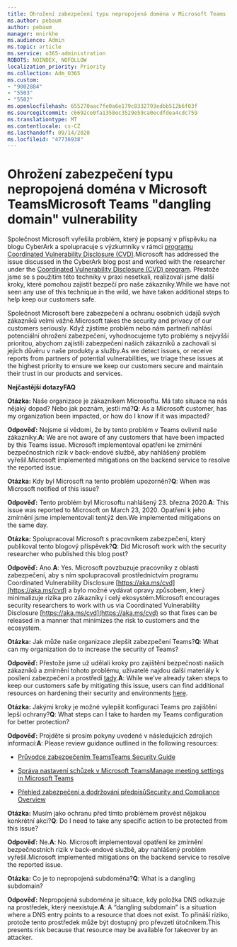 ```yaml
---
title: Ohrožení zabezpečení typu nepropojená doména v Microsoft Teams
ms.author: pebaum
author: pebaum
manager: mnirkhe
ms.audience: Admin
ms.topic: article
ms.service: o365-administration
ROBOTS: NOINDEX, NOFOLLOW
localization_priority: Priority
ms.collection: Adm_O365
ms.custom:
- "9002884"
- "5503"
- "5502"
ms.openlocfilehash: 655270aac7fe0a6e179c8332793edbb512b6f03f
ms.sourcegitcommit: c6692ce0fa1358ec3529e59ca0ecdfdea4cdc759
ms.translationtype: MT
ms.contentlocale: cs-CZ
ms.lasthandoff: 09/14/2020
ms.locfileid: "47736938"
---
```

# <a name="microsoft-teams-dangling-domain-vulnerability"></a><span data-ttu-id="b1291-102">Ohrožení zabezpečení typu nepropojená doména v Microsoft Teams</span><span class="sxs-lookup"><span data-stu-id="b1291-102">Microsoft Teams "dangling domain" vulnerability</span></span>

<span data-ttu-id="b1291-103">Společnost Microsoft vyřešila problém, který je popsaný v příspěvku na blogu CyberArk a spolupracuje s výzkumníky v rámci [programu Coordinated Vulnerability Disclosure (CVD)](https://aka.ms/cvd).</span><span class="sxs-lookup"><span data-stu-id="b1291-103">Microsoft has addressed the issue discussed in the CyberArk blog post and worked with the researcher under the [Coordinated Vulnerability Disclosure (CVD) program](https://aka.ms/cvd).</span></span> <span data-ttu-id="b1291-104">Přestože jsme se s použitím této techniky v praxi nesetkali, realizovali jsme další kroky, které pomohou zajistit bezpečí pro naše zákazníky.</span><span class="sxs-lookup"><span data-stu-id="b1291-104">While we have not seen any use of this technique in the wild, we have taken additional steps to help keep our customers safe.</span></span>

<span data-ttu-id="b1291-105">Společnost Microsoft bere zabezpečení a ochranu osobních údajů svých zákazníků velmi vážně.</span><span class="sxs-lookup"><span data-stu-id="b1291-105">Microsoft takes the security and privacy of our customers seriously.</span></span> <span data-ttu-id="b1291-106">Když zjistíme problém nebo nám partneři nahlásí potenciální ohrožení zabezpečení, vyhodnocujeme tyto problémy s nejvyšší prioritou, abychom zajistili zabezpečení našich zákazníků a zachovali si jejich důvěru v naše produkty a služby.</span><span class="sxs-lookup"><span data-stu-id="b1291-106">As we detect issues, or receive reports from partners of potential vulnerabilities, we triage these issues at the highest priority to ensure we keep our customers secure and maintain their trust in our products and services.</span></span>

<span data-ttu-id="b1291-107">**Nejčastější dotazy**</span><span class="sxs-lookup"><span data-stu-id="b1291-107">**FAQ**</span></span>

<span data-ttu-id="b1291-108">**Otázka:** Naše organizace je zákazníkem Microsoftu. Má tato situace na nás nějaký dopad? Nebo jak poznám, jestli má?</span><span class="sxs-lookup"><span data-stu-id="b1291-108">**Q**: As a Microsoft customer, has my organization been impacted, or how do I know if it was impacted?</span></span>

<span data-ttu-id="b1291-109">**Odpověď:** Nejsme si vědomi, že by tento problém v Teams ovlivnil naše zákazníky.</span><span class="sxs-lookup"><span data-stu-id="b1291-109">**A**: We are not aware of any customers that have been impacted by this Teams issue.</span></span> <span data-ttu-id="b1291-110">Microsoft implementoval opatření ke zmírnění bezpečnostních rizik v back-endové službě, aby nahlášený problém vyřešil.</span><span class="sxs-lookup"><span data-stu-id="b1291-110">Microsoft implemented mitigations on the backend service to resolve the reported issue.</span></span>

<span data-ttu-id="b1291-111">**Otázka:** Kdy byl Microsoft na tento problém upozorněn?</span><span class="sxs-lookup"><span data-stu-id="b1291-111">**Q**: When was Microsoft notified of this issue?</span></span>

<span data-ttu-id="b1291-112">**Odpověď:** Tento problém byl Microsoftu nahlášený 23. března 2020.</span><span class="sxs-lookup"><span data-stu-id="b1291-112">**A**: This issue was reported to Microsoft on March 23, 2020.</span></span> <span data-ttu-id="b1291-113">Opatření k jeho zmírnění jsme implementovali tentýž den.</span><span class="sxs-lookup"><span data-stu-id="b1291-113">We implemented mitigations on the same day.</span></span>

<span data-ttu-id="b1291-114">**Otázka:** Spolupracoval Microsoft s pracovníkem zabezpečení, který publikoval tento blogový příspěvek?</span><span class="sxs-lookup"><span data-stu-id="b1291-114">**Q**: Did Microsoft work with the security researcher who published this blog post?</span></span>

<span data-ttu-id="b1291-115">**Odpověď:** Ano.</span><span class="sxs-lookup"><span data-stu-id="b1291-115">**A**: Yes.</span></span> <span data-ttu-id="b1291-116">Microsoft povzbuzuje pracovníky z oblasti zabezpečení, aby s ním spolupracovali prostřednictvím programu Coordinated Vulnerability Disclosure [https://aka.ms/cvd](https://aka.ms/cvd) a bylo možné vydávat opravy způsobem, který minimalizuje rizika pro zákazníky i celý ekosystém.</span><span class="sxs-lookup"><span data-stu-id="b1291-116">Microsoft encourages security researchers to work with us via Coordinated Vulnerability Disclosure [https://aka.ms/cvd](https://aka.ms/cvd) so that fixes can be released in a manner that minimizes the risk to customers and the ecosystem.</span></span>  

<span data-ttu-id="b1291-117">**Otázka:** Jak může naše organizace zlepšit zabezpečení Teams?</span><span class="sxs-lookup"><span data-stu-id="b1291-117">**Q**: What can my organization do to increase the security of Teams?</span></span>  

<span data-ttu-id="b1291-118">**Odpověď:** Přestože jsme už udělali kroky pro zajištění bezpečnosti našich zákazníků a zmírnění tohoto problému, uživatelé najdou další materiály k posílení zabezpečení a prostředí [tady](https://www.microsoft.com/microsoft-365/blog/2020/04/06/it-professionals-privacy-security-microsoft-teams/).</span><span class="sxs-lookup"><span data-stu-id="b1291-118">**A**: While we’ve already taken steps to keep our customers safe by mitigating this issue, users can find additional resources on hardening their security and environments [here](https://www.microsoft.com/microsoft-365/blog/2020/04/06/it-professionals-privacy-security-microsoft-teams/).</span></span>  

<span data-ttu-id="b1291-119">**Otázka:** Jakými kroky je možné vylepšit konfiguraci Teams pro zajištění lepší ochrany?</span><span class="sxs-lookup"><span data-stu-id="b1291-119">**Q**: What steps can I take to harden my Teams configuration for better protection?</span></span>

<span data-ttu-id="b1291-120">**Odpověď:** Projděte si prosím pokyny uvedené v následujících zdrojích informací:</span><span class="sxs-lookup"><span data-stu-id="b1291-120">**A**: Please review guidance outlined in the following resources:</span></span> 

- [<span data-ttu-id="b1291-121">Průvodce zabezpečením Teams</span><span class="sxs-lookup"><span data-stu-id="b1291-121">Teams Security Guide</span></span>](https://docs.microsoft.com/microsoftteams/teams-security-guide)

- [<span data-ttu-id="b1291-122">Správa nastavení schůzek v Microsoft Teams</span><span class="sxs-lookup"><span data-stu-id="b1291-122">Manage meeting settings in Microsoft Teams</span></span>](https://docs.microsoft.com/microsoftteams/meeting-settings-in-teams)

- [<span data-ttu-id="b1291-123">Přehled zabezpečení a dodržování předpisů</span><span class="sxs-lookup"><span data-stu-id="b1291-123">Security and Compliance Overview</span></span>](https://docs.microsoft.com/microsoftteams/security-compliance-overview)

<span data-ttu-id="b1291-124">**Otázka:** Musím jako ochranu před tímto problémem provést nějakou konkrétní akci?</span><span class="sxs-lookup"><span data-stu-id="b1291-124">**Q**: Do I need to take any specific action to be protected from this issue?</span></span>

<span data-ttu-id="b1291-125">**Odpověď:** Ne.</span><span class="sxs-lookup"><span data-stu-id="b1291-125">**A**: No.</span></span> <span data-ttu-id="b1291-126">Microsoft implementoval opatření ke zmírnění bezpečnostních rizik v back-endové službě, aby nahlášený problém vyřešil.</span><span class="sxs-lookup"><span data-stu-id="b1291-126">Microsoft implemented mitigations on the backend service to resolve the reported issue.</span></span>

<span data-ttu-id="b1291-127">**Otázka:** Co je to nepropojená subdoména?</span><span class="sxs-lookup"><span data-stu-id="b1291-127">**Q**: What is a dangling subdomain?</span></span>

<span data-ttu-id="b1291-128">**Odpověď:** Nepropojená subdoména je situace, kdy položka DNS odkazuje na prostředek, který neexistuje.</span><span class="sxs-lookup"><span data-stu-id="b1291-128">**A**:  A “dangling subdomain” is a situation where a DNS entry points to a resource that does not exist.</span></span>  <span data-ttu-id="b1291-129">To přináší riziko, protože tento prostředek může být dostupný pro převzetí útočníkem.</span><span class="sxs-lookup"><span data-stu-id="b1291-129">This presents risk because that resource may be available for takeover by an attacker.</span></span>
